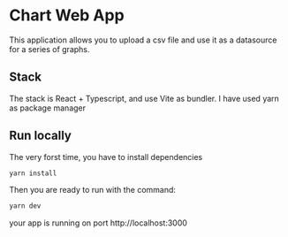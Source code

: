 # Chart Web App

This application allows you to upload a csv file and use it as a datasource for a series of graphs.

## Stack

The stack is React + Typescript, and use Vite as bundler.
I have used yarn as package manager

## Run locally

The very forst time, you have to install dependencies

```zsh
yarn install
```

Then you are ready to run with the command:

```zsh
yarn dev
```

your app is running on port http://localhost:3000
